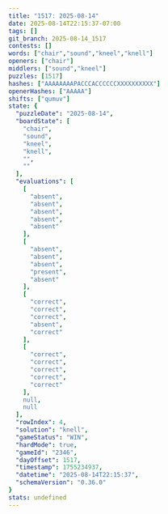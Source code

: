 ```yaml
---
title: "1517: 2025-08-14"
date: 2025-08-14T22:15:37-07:00
tags: []
git_branch: 2025-08-14_1517
contests: []
words: ["chair","sound","kneel","knell"]
openers: ["chair"]
middlers: ["sound","kneel"]
puzzles: [1517]
hashes: ["AAAAAAAAPACCCACCCCCCXXXXXXXXXX"]
openerHashes: ["AAAAA"]
shifts: ["qumuv"]
state: {
  "puzzleDate": "2025-08-14",
  "boardState": [
    "chair",
    "sound",
    "kneel",
    "knell",
    "",
    ""
  ],
  "evaluations": [
    [
      "absent",
      "absent",
      "absent",
      "absent",
      "absent"
    ],
    [
      "absent",
      "absent",
      "absent",
      "present",
      "absent"
    ],
    [
      "correct",
      "correct",
      "correct",
      "absent",
      "correct"
    ],
    [
      "correct",
      "correct",
      "correct",
      "correct",
      "correct"
    ],
    null,
    null
  ],
  "rowIndex": 4,
  "solution": "knell",
  "gameStatus": "WIN",
  "hardMode": true,
  "gameId": "2346",
  "dayOffset": 1517,
  "timestamp": 1755234937,
  "datetime": "2025-08-14T22:15:37",
  "schemaVersion": "0.36.0"
}
stats: undefined
---
```

<!-- more -->
